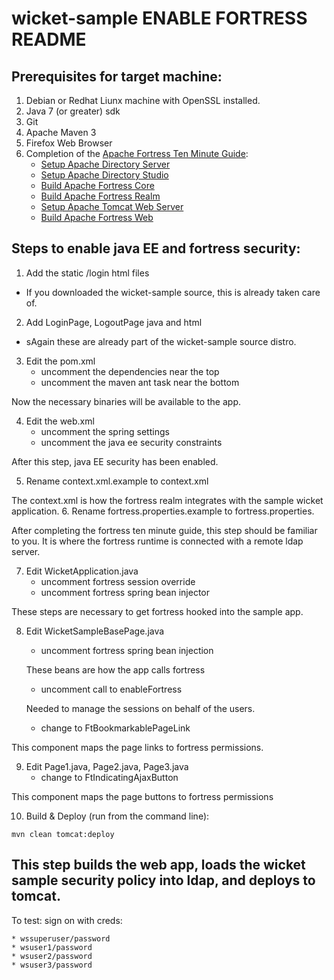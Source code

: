 # wicket-sample ENABLE FORTRESS README
## Prerequisites for target machine:
1. Debian or Redhat Liunx machine with OpenSSL installed.
2. Java 7 (or greater) sdk
3. Git
4. Apache Maven 3
5. Firefox Web Browser
6. Completion of the [Apache Fortress Ten Minute Guide](http://symas.com/javadocs/apache-fortress-core/org/apache/directory/fortress/core/doc-files/ten-minute-guide.html):
    * [Setup Apache Directory Server](http://symas.com/javadocs/apache-fortress-core/org/apache/directory/fortress/core/doc-files/apache-directory-server.html)
    * [Setup Apache Directory Studio](http://symas.com/javadocs/apache-fortress-core/org/apache/directory/fortress/core/doc-files/apache-directory-studio.html)
    * [Build Apache Fortress Core](http://symas.com/javadocs/apac1he-fortress-core/org/apache/directory/fortress/core/doc-files/apache-fortress-core.html)
    * [Build Apache Fortress Realm](http://symas.com/javadocs/apache-fortress-core/org/apache/directory/fortress/core/doc-files/apache-fortress-realm.html)
    * [Setup Apache Tomcat Web Server](http://symas.com/javadocs/apache-fortress-core/org/apache/directory/fortress/core/doc-files/apache-tomcat.html)
    * [Build Apache Fortress Web](http://symas.com/javadocs/apache-fortress-core/org/apache/directory/fortress/core/doc-files/apache-fortress-web.html)

## Steps to enable java EE and fortress security:

1. Add the static /login html files

 * If you downloaded the wicket-sample source, this is already taken care of.

2. Add LoginPage, LogoutPage java and html

 * sAgain these are already part of the wicket-sample source distro.

3. Edit the pom.xml
    * uncomment the dependencies near the top
    * uncomment the maven ant task near the bottom

 Now the necessary binaries will be available to the app.

4. Edit the web.xml
    * uncomment the spring settings
    * uncomment the java ee security constraints

 After this step, java EE security has been enabled.

5. Rename context.xml.example to context.xml

 The context.xml is how the fortress realm integrates with the sample wicket application.
6. Rename fortress.properties.example to fortress.properties.

 After completing the fortress ten minute guide, this step should be familiar to you.  It is where the fortress runtime is connected with a remote ldap server.

7. Edit WicketApplication.java
    * uncomment fortress session override
    * uncomment fortress spring bean injector

 These steps are necessary to get fortress hooked into the sample app.

8. Edit WicketSampleBasePage.java
    * uncomment fortress spring bean injection

     These beans are how the app calls fortress
    * uncomment call to enableFortress

     Needed to manage the sessions on behalf of the users.
    * change to FtBookmarkablePageLink

 This component maps the page links to fortress permissions.

9. Edit Page1.java, Page2.java, Page3.java
    * change to FtIndicatingAjaxButton

 This component maps the page buttons to fortress permissions

10. Build & Deploy (run from the command line):
```
mvn clean tomcat:deploy
```
This step builds the web app, loads the wicket sample security policy into ldap, and deploys to tomcat.
-------------------------------------------------------------------------------

To test: sign on with creds:

    * wssuperuser/password
    * wsuser1/password
    * wsuser2/password
    * wsuser3/password